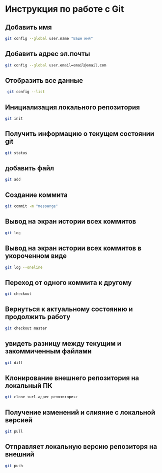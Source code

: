 # Инструкция по работе с Git

##  Добавить имя
```sh
git config --global user.name "Ваше имя"
```
## Добавить адрес эл.почты
```sh
git config --global user.email=email@email.com
```
## Отобразить все данные
```sh
 git config --list
 ```
## Инициализация локального репозитория

```sh
git init
```

 ## Получить информацию о текущем состоянии git

```sh
git status
```
## добавить файл

```sh
git add
```

## Создание коммита

```sh
git commit -m "messange"
```

## Вывод на экран истории всех коммитов

```sh
git log
```

## Вывод на экран истории всех коммитов в укороченном виде
```sh
git log --oneline
```

## Переход от одного коммита к другому
```sh
git checkout
```

## Вернуться к актуальному состоянию и продолжить работу
```sh
git checkout master
```

## увидеть разницу между текущим и закоммиченным файлами

```sh
git diff
```
## Клонирование внешнего репозитория на локальный ПК
```sh
git clone <url-адрес репозитория>
```

## Получение изменений и слияние с локальной версией
```sh
git pull
```

## Отправляет локальную версию репозиторя на внешний
```sh
git push
```
